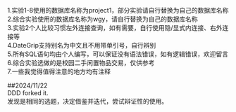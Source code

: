 1.实验1-8使用的数据库名称为project1，部分实验请自行替换为自己的数据库名称\
2.综合实验使用的数据库名称为wgy，请自行替换为自己的数据库名称\
3.实验2个人比较习惯左外连接查询，如有需要，自行使用隐/显式内连接、右外连接等\
4.DateGrip支持别名为中文且不用带单引号，自行辨别\
5.所有SQL语句均由个人编写，可以保证没有语法错误，如有逻辑错误，欢迎留言\
6.综合实验选做的是校园二手闲置物品交易，仅供参考\
7.一些我觉得值得注意的地方均有注释

##2024/11/22\
DDD forked it.\
发现是相同的选题，决定借鉴并迭代，尝试辩证性的使用。
